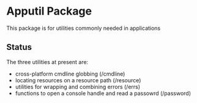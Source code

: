 # Apputil Package

This package is for utilities commonly needed in applications

## Status

The three utilities at present are:

  * cross-platform cmdline globbing (/cmdline)
  * locating resources on a resource path (/resource)
  * utilities for wrapping and combining errors (/errs)
  * functions to open a console handle and read a passowrd (/password)

